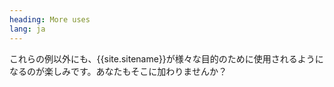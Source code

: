 ```yaml
---
heading: More uses
lang: ja
---
```

 これらの例以外にも、{{site.sitename}}が様々な目的のために使用されるようになるのが楽しみです。あなたもそこに加わりませんか？

